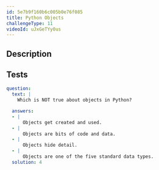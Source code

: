 ```yaml
---
id: 5e7b9f160b6c005b0e76f085
title: Python Objects
challengeType: 11
videoId: uJxGeTYy0us
---
```


## Description
<section id='description'>

</section>

## Tests
<section id='tests'>

```yml
question:
  text: |
    Which is NOT true about objects in Python?

  answers:
  - |
      Objects get created and used.
  - |
      Objects are bits of code and data.
  - |
      Objects hide detail.
  - |
      Objects are one of the five standard data types.
  solution: 4
```

</section>
